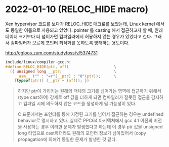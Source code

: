 # 2022-01-10 (RELOC_HIDE macro)

Xen hypervisor 코드를 보다가 RELOC_HIDE 매크로를 보았는데, Linux kernel 에서도 동일한 이름으로 사용되고 있었다. pointer 를 casting 해서 접근하고자 할 때, 원래 데이터 크기보다 더 넘어가면 컴파일러에서 허용하지 않는 경우가 있었다고 한다. 그래서 컴파일러가 모르게 포인터 최적화를 못하도록 방해하는 용도이다.



http://egloos.zum.com/studyfoss/v/5374731

```c
include/linux/compiler-gcc.h:
#define RELOC_HIDE(ptr, off)                    \
  ({ unsigned long __ptr;                       \
    __asm__ ("" : "=r"(__ptr) : "0"(ptr));      \
    (typeof(ptr)) (__ptr + (off)); })
```



> 하지만 ptr이 가리키는 원래의 객체의 크기를 넘어가는 영역에 접근하기 위해서
> (type cast하여) 강제로 off 값을 더하게 되면 컴파일러가 잘못된 접근을 감지하고
> 컴파일 시에 의도하지 않은 코드를 생성하게 될 가능성이 있다.
>
> C 표준에서는 포인터를 통해 지정된 크기를 넘어서 접근하는 경우는 undefined behavior로 명시하고 있다.
> 실제로 PPC64 아키텍처에서 gcc 4.1 이전의 버전을 사용하는 경우 이러한 문제가 발생했다고 하는데
> 이 경우 ptr 값을 unsigned long 타입으로 cast하더라도 원래의 포인터 정보가 남아있어서
> (copy propagation에 의해?) 동일한 문제가 발생한 것 같다.